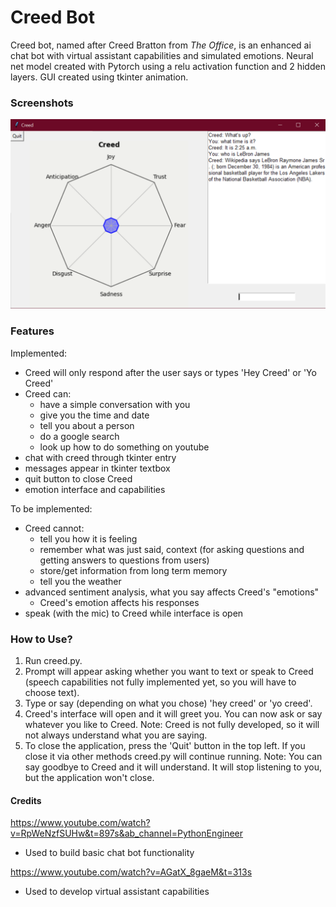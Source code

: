 # Creed Bot
Creed bot, named after Creed Bratton from <i>The Office</i>, is an enhanced ai chat bot with virtual assistant capabilities and simulated emotions.
Neural net model created with Pytorch using a relu activation function and 2 hidden layers. GUI created using tkinter animation.

### Screenshots
![Image of Yaktocat](Screenshot_1.png)

### Features
Implemented:
- Creed will only respond after the user says or types 'Hey Creed' or 'Yo Creed'
- Creed can: 
    - have a simple conversation with you
    - give you the time and date
    - tell you about a person
    - do a google search
    - look up how to do something on youtube
- chat with creed through tkinter entry
- messages appear in tkinter textbox
- quit button to close Creed
- emotion interface and capabilities

To be implemented:
- Creed cannot:
    - tell you how it is feeling
    - remember what was just said, context (for asking questions and getting answers to questions from users)
    - store/get information from long term memory
    - tell you the weather
- advanced sentiment analysis, what you say affects Creed's "emotions"
    - Creed's emotion affects his responses
- speak (with the mic) to Creed while interface is open

### How to Use?
1. Run creed.py.
2. Prompt will appear asking whether you want to text or speak to Creed
    (speech capabilities not fully implemented yet, so you will have to choose text).
3. Type or say (depending on what you chose) 'hey creed' or 'yo creed'.
4. Creed's interface will open and it will greet you. You can now ask or say whatever you like to Creed.
Note: Creed is not fully developed, so it will not always understand what you are saying.
5. To close the application, press the 'Quit' button in the top left. If you close it via other methods creed.py will 
continue running. Note: You can say goodbye to Creed and it will understand. It will stop listening to you, but the
application won't close.

#### Credits
https://www.youtube.com/watch?v=RpWeNzfSUHw&t=897s&ab_channel=PythonEngineer
- Used to build basic chat bot functionality

https://www.youtube.com/watch?v=AGatX_8gaeM&t=313s
- Used to develop virtual assistant capabilities